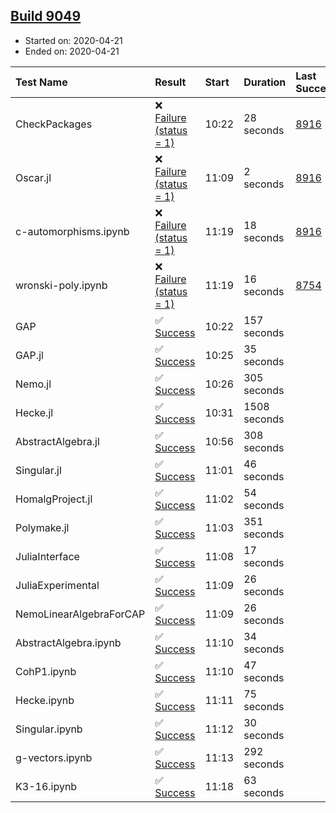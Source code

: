 ## [Build 9049](https://oscarci.mathematik.uni-kl.de/job/oscar/9049/)

* Started on: 2020-04-21
* Ended on: 2020-04-21

| Test Name    | Result | Start | Duration | Last Success | First Failure |
|:-------------|:-------|:------|:---------|:-------------|:--------------|
| CheckPackages | ❌ [Failure (status = 1)](https://oscarci.mathematik.uni-kl.de/job/oscar/9049/artifact/logs/build-9049/CheckPackages.log) | 10:22 | 28 seconds | [8916](https://oscarci.mathematik.uni-kl.de/job/oscar/8916/) | [8920](https://oscarci.mathematik.uni-kl.de/job/oscar/8920/) |
| Oscar.jl | ❌ [Failure (status = 1)](https://oscarci.mathematik.uni-kl.de/job/oscar/9049/artifact/logs/build-9049/Oscar.jl.log) | 11:09 | 2 seconds | [8916](https://oscarci.mathematik.uni-kl.de/job/oscar/8916/) | [8920](https://oscarci.mathematik.uni-kl.de/job/oscar/8920/) |
| c-automorphisms.ipynb | ❌ [Failure (status = 1)](https://oscarci.mathematik.uni-kl.de/job/oscar/9049/artifact/logs/build-9049/c-automorphisms.ipynb.log) | 11:19 | 18 seconds | [8916](https://oscarci.mathematik.uni-kl.de/job/oscar/8916/) | [8920](https://oscarci.mathematik.uni-kl.de/job/oscar/8920/) |
| wronski-poly.ipynb | ❌ [Failure (status = 1)](https://oscarci.mathematik.uni-kl.de/job/oscar/9049/artifact/logs/build-9049/wronski-poly.ipynb.log) | 11:19 | 16 seconds | [8754](https://oscarci.mathematik.uni-kl.de/job/oscar/8754/) | [8755](https://oscarci.mathematik.uni-kl.de/job/oscar/8755/) |
| GAP | ✅ [Success](https://oscarci.mathematik.uni-kl.de/job/oscar/9049/artifact/logs/build-9049/GAP.log) | 10:22 | 157 seconds |  |  |
| GAP.jl | ✅ [Success](https://oscarci.mathematik.uni-kl.de/job/oscar/9049/artifact/logs/build-9049/GAP.jl.log) | 10:25 | 35 seconds |  |  |
| Nemo.jl | ✅ [Success](https://oscarci.mathematik.uni-kl.de/job/oscar/9049/artifact/logs/build-9049/Nemo.jl.log) | 10:26 | 305 seconds |  |  |
| Hecke.jl | ✅ [Success](https://oscarci.mathematik.uni-kl.de/job/oscar/9049/artifact/logs/build-9049/Hecke.jl.log) | 10:31 | 1508 seconds |  |  |
| AbstractAlgebra.jl | ✅ [Success](https://oscarci.mathematik.uni-kl.de/job/oscar/9049/artifact/logs/build-9049/AbstractAlgebra.jl.log) | 10:56 | 308 seconds |  |  |
| Singular.jl | ✅ [Success](https://oscarci.mathematik.uni-kl.de/job/oscar/9049/artifact/logs/build-9049/Singular.jl.log) | 11:01 | 46 seconds |  |  |
| HomalgProject.jl | ✅ [Success](https://oscarci.mathematik.uni-kl.de/job/oscar/9049/artifact/logs/build-9049/HomalgProject.jl.log) | 11:02 | 54 seconds |  |  |
| Polymake.jl | ✅ [Success](https://oscarci.mathematik.uni-kl.de/job/oscar/9049/artifact/logs/build-9049/Polymake.jl.log) | 11:03 | 351 seconds |  |  |
| JuliaInterface | ✅ [Success](https://oscarci.mathematik.uni-kl.de/job/oscar/9049/artifact/logs/build-9049/JuliaInterface.log) | 11:08 | 17 seconds |  |  |
| JuliaExperimental | ✅ [Success](https://oscarci.mathematik.uni-kl.de/job/oscar/9049/artifact/logs/build-9049/JuliaExperimental.log) | 11:09 | 26 seconds |  |  |
| NemoLinearAlgebraForCAP | ✅ [Success](https://oscarci.mathematik.uni-kl.de/job/oscar/9049/artifact/logs/build-9049/NemoLinearAlgebraForCAP.log) | 11:09 | 26 seconds |  |  |
| AbstractAlgebra.ipynb | ✅ [Success](https://oscarci.mathematik.uni-kl.de/job/oscar/9049/artifact/logs/build-9049/AbstractAlgebra.ipynb.log) | 11:10 | 34 seconds |  |  |
| CohP1.ipynb | ✅ [Success](https://oscarci.mathematik.uni-kl.de/job/oscar/9049/artifact/logs/build-9049/CohP1.ipynb.log) | 11:10 | 47 seconds |  |  |
| Hecke.ipynb | ✅ [Success](https://oscarci.mathematik.uni-kl.de/job/oscar/9049/artifact/logs/build-9049/Hecke.ipynb.log) | 11:11 | 75 seconds |  |  |
| Singular.ipynb | ✅ [Success](https://oscarci.mathematik.uni-kl.de/job/oscar/9049/artifact/logs/build-9049/Singular.ipynb.log) | 11:12 | 30 seconds |  |  |
| g-vectors.ipynb | ✅ [Success](https://oscarci.mathematik.uni-kl.de/job/oscar/9049/artifact/logs/build-9049/g-vectors.ipynb.log) | 11:13 | 292 seconds |  |  |
| K3-16.ipynb | ✅ [Success](https://oscarci.mathematik.uni-kl.de/job/oscar/9049/artifact/logs/build-9049/K3-16.ipynb.log) | 11:18 | 63 seconds |  |  |
